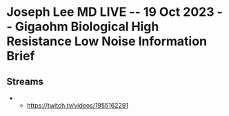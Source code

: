 # Joseph Lee MD LIVE -- 19 Oct 2023 -- Gigaohm Biological High Resistance Low Noise Information Brief

## Streams
- - https://twitch.tv/videos/1955162291

